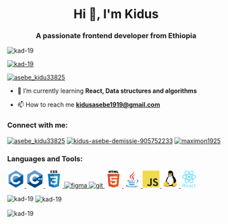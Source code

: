 <h1 align="center">Hi 👋, I'm Kidus</h1>
<h3 align="center">A passionate frontend developer from Ethiopia</h3>

<p align="left"> <img src="https://komarev.com/ghpvc/?username=kad-19&label=Profile%20views&color=0e75b6&style=flat" alt="kad-19" /> </p>

<p align="left"> <a href="https://github.com/ryo-ma/github-profile-trophy"><img src="https://github-profile-trophy.vercel.app/?username=kad-19" alt="kad-19" /></a> </p>

<p align="left"> <a href="https://twitter.com/asebe_kidu33825" target="blank"><img src="https://img.shields.io/twitter/follow/asebe_kidu33825?logo=twitter&style=for-the-badge" alt="asebe_kidu33825" /></a> </p>

- 🌱 I’m currently learning **React, Data structures and algorithms**

- 📫 How to reach me **kidusasebe1919@gmail.com**

<h3 align="left">Connect with me:</h3>
<p align="left">
<a href="https://twitter.com/asebe_kidu33825" target="blank"><img align="center" src="https://raw.githubusercontent.com/rahuldkjain/github-profile-readme-generator/master/src/images/icons/Social/twitter.svg" alt="asebe_kidu33825" height="30" width="40" /></a>
<a href="https://linkedin.com/in/kidus-asebe-demissie-905752233" target="blank"><img align="center" src="https://raw.githubusercontent.com/rahuldkjain/github-profile-readme-generator/master/src/images/icons/Social/linked-in-alt.svg" alt="kidus-asebe-demissie-905752233" height="30" width="40" /></a>
<a href="https://instagram.com/maximon1925" target="blank"><img align="center" src="https://raw.githubusercontent.com/rahuldkjain/github-profile-readme-generator/master/src/images/icons/Social/instagram.svg" alt="maximon1925" height="30" width="40" /></a>
</p>

<h3 align="left">Languages and Tools:</h3>
<p align="left"> <a href="https://www.cprogramming.com/" target="_blank" rel="noreferrer"> <img src="https://raw.githubusercontent.com/devicons/devicon/master/icons/c/c-original.svg" alt="c" width="40" height="40"/> </a> <a href="https://www.w3schools.com/cpp/" target="_blank" rel="noreferrer"> <img src="https://raw.githubusercontent.com/devicons/devicon/master/icons/cplusplus/cplusplus-original.svg" alt="cplusplus" width="40" height="40"/> </a> <a href="https://www.w3schools.com/css/" target="_blank" rel="noreferrer"> <img src="https://raw.githubusercontent.com/devicons/devicon/master/icons/css3/css3-original-wordmark.svg" alt="css3" width="40" height="40"/> </a> <a href="https://www.figma.com/" target="_blank" rel="noreferrer"> <img src="https://www.vectorlogo.zone/logos/figma/figma-icon.svg" alt="figma" width="40" height="40"/> </a> <a href="https://git-scm.com/" target="_blank" rel="noreferrer"> <img src="https://www.vectorlogo.zone/logos/git-scm/git-scm-icon.svg" alt="git" width="40" height="40"/> </a> <a href="https://www.w3.org/html/" target="_blank" rel="noreferrer"> <img src="https://raw.githubusercontent.com/devicons/devicon/master/icons/html5/html5-original-wordmark.svg" alt="html5" width="40" height="40"/> </a> <a href="https://www.java.com" target="_blank" rel="noreferrer"> <img src="https://raw.githubusercontent.com/devicons/devicon/master/icons/java/java-original.svg" alt="java" width="40" height="40"/> </a> <a href="https://developer.mozilla.org/en-US/docs/Web/JavaScript" target="_blank" rel="noreferrer"> <img src="https://raw.githubusercontent.com/devicons/devicon/master/icons/javascript/javascript-original.svg" alt="javascript" width="40" height="40"/> </a> <a href="https://www.linux.org/" target="_blank" rel="noreferrer"> <img src="https://raw.githubusercontent.com/devicons/devicon/master/icons/linux/linux-original.svg" alt="linux" width="40" height="40"/> </a> <a href="https://reactjs.org/" target="_blank" rel="noreferrer"> <img src="https://raw.githubusercontent.com/devicons/devicon/master/icons/react/react-original-wordmark.svg" alt="react" width="40" height="40"/> </a> </p>

<p><img align="left" src="https://github-readme-stats.vercel.app/api/top-langs?username=kad-19&show_icons=true&locale=en&layout=compact" alt="kad-19" /></p>

<p>&nbsp;<img align="center" src="https://github-readme-stats.vercel.app/api?username=kad-19&show_icons=true&locale=en" alt="kad-19" /></p>

<p><img align="center" src="https://github-readme-streak-stats.herokuapp.com/?user=kad-19&" alt="kad-19" /></p>

